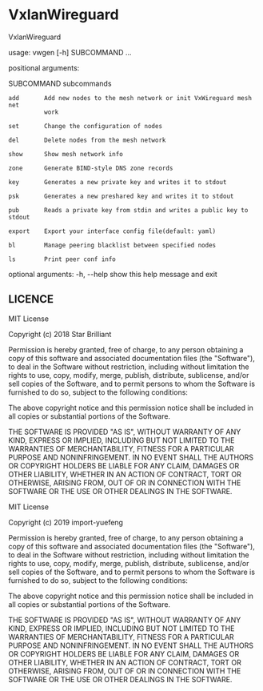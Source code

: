 # VxlanWireguard

VxlanWireguard

usage: vwgen [-h] SUBCOMMAND ...


positional arguments:

  SUBCOMMAND  subcommands
  
    add       Add new nodes to the mesh network or init VxWireguard mesh net
              work
              
    set       Change the configuration of nodes
    
    del       Delete nodes from the mesh network
    
    show      Show mesh network info
    
    zone      Generate BIND-style DNS zone records
    
    key       Generates a new private key and writes it to stdout
    
    psk       Generates a new preshared key and writes it to stdout
    
    pub       Reads a private key from stdin and writes a public key to stdout
    
    export    Export your interface config file(default: yaml)
    
    bl        Manage peering blacklist between specified nodes
    
    ls        Print peer conf info

optional arguments:
  -h, --help  show this help message and exit

## LICENCE

MIT License

Copyright (c) 2018 Star Brilliant

Permission is hereby granted, free of charge, to any person obtaining a copy
of this software and associated documentation files (the "Software"), to deal
in the Software without restriction, including without limitation the rights
to use, copy, modify, merge, publish, distribute, sublicense, and/or sell
copies of the Software, and to permit persons to whom the Software is
furnished to do so, subject to the following conditions:

The above copyright notice and this permission notice shall be included in all
copies or substantial portions of the Software.

THE SOFTWARE IS PROVIDED "AS IS", WITHOUT WARRANTY OF ANY KIND, EXPRESS OR
IMPLIED, INCLUDING BUT NOT LIMITED TO THE WARRANTIES OF MERCHANTABILITY,
FITNESS FOR A PARTICULAR PURPOSE AND NONINFRINGEMENT. IN NO EVENT SHALL THE
AUTHORS OR COPYRIGHT HOLDERS BE LIABLE FOR ANY CLAIM, DAMAGES OR OTHER
LIABILITY, WHETHER IN AN ACTION OF CONTRACT, TORT OR OTHERWISE, ARISING FROM,
OUT OF OR IN CONNECTION WITH THE SOFTWARE OR THE USE OR OTHER DEALINGS IN THE
SOFTWARE.


MIT License

Copyright (c) 2019 import-yuefeng

Permission is hereby granted, free of charge, to any person obtaining a copy
of this software and associated documentation files (the "Software"), to deal
in the Software without restriction, including without limitation the rights
to use, copy, modify, merge, publish, distribute, sublicense, and/or sell
copies of the Software, and to permit persons to whom the Software is
furnished to do so, subject to the following conditions:

The above copyright notice and this permission notice shall be included in all
copies or substantial portions of the Software.

THE SOFTWARE IS PROVIDED "AS IS", WITHOUT WARRANTY OF ANY KIND, EXPRESS OR
IMPLIED, INCLUDING BUT NOT LIMITED TO THE WARRANTIES OF MERCHANTABILITY,
FITNESS FOR A PARTICULAR PURPOSE AND NONINFRINGEMENT. IN NO EVENT SHALL THE
AUTHORS OR COPYRIGHT HOLDERS BE LIABLE FOR ANY CLAIM, DAMAGES OR OTHER
LIABILITY, WHETHER IN AN ACTION OF CONTRACT, TORT OR OTHERWISE, ARISING FROM,
OUT OF OR IN CONNECTION WITH THE SOFTWARE OR THE USE OR OTHER DEALINGS IN THE
SOFTWARE.
